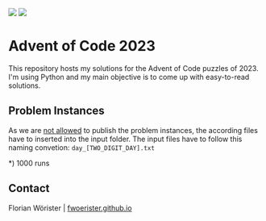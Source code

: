 ![](https://img.shields.io/badge/day%20📅-22-blue)
![](https://img.shields.io/badge/stars%20⭐-40-yellow)

# Advent of Code 2023

This repository hosts my solutions for the Advent of Code puzzles of 2023. I'm using Python and my main objective is to
come up with easy-to-read solutions.

## Problem Instances

As we are [not allowed](https://www.reddit.com/r/adventofcode/wiki/faqs/copyright/inputs/) to publish the problem
instances, the according files have to inserted into the input folder. The input files have to follow this naming
convetion: `day_[TWO_DIGIT_DAY].txt`

*) 1000 runs

## Contact

Florian Wörister | [fwoerister.github.io](https://fwoerister.github.io)
